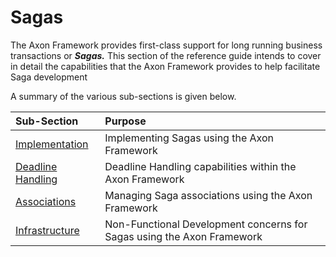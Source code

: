 # Sagas

The Axon Framework provides first-class support for long running business transactions or _**Sagas.**_ This section of the reference guide  intends to cover in detail the capabilities that the Axon Framework provides to help facilitate Saga development

A summary of the various sub-sections is given below.

| Sub-Section | Purpose |
| :--- | :--- |
| [Implementation](implementing-saga.md) | Implementing Sagas using the Axon Framework |
| [Deadline Handling](deadline-handling.md) | Deadline Handling capabilities within the Axon Framework |
| [Associations](managing-associations.md) | Managing Saga associations using the Axon Framework |
| [Infrastructure](saga-infrastructure.md) | Non-Functional Development concerns for Sagas using the Axon Framework |


